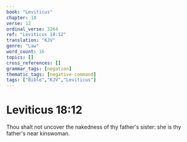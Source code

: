 ```yaml
---
book: "Leviticus"
chapter: 18
verse: 12
ordinal_verse: 3264
ref: "Leviticus 18:12"
translation: "KJV"
genre: "Law"
word_count: 16
topics: []
cross_references: []
grammar_tags: [negation]
thematic_tags: [negative-command]
tags: ["Bible","KJV","Leviticus"]
---
```


# Leviticus 18:12

Thou shalt not uncover the nakedness of thy father's sister: she is thy father's near kinswoman.
